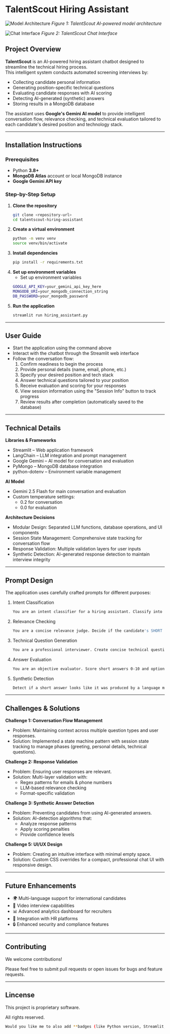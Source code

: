 # TalentScout Hiring Assistant

![Model Architecture](model_architecture.png)
*Figure 1: TalentScout AI-powered model architecture*

![Chat Interface](chat_interface.png)
*Figure 2: TalentScout Chat Interface*

## Project Overview
**TalentScout** is an AI-powered hiring assistant chatbot designed to streamline the technical hiring process.  
This intelligent system conducts automated screening interviews by:

- Collecting candidate personal information  
- Generating position-specific technical questions  
- Evaluating candidate responses with AI scoring  
- Detecting AI-generated (synthetic) answers  
- Storing results in a MongoDB database  

The assistant uses **Google's Gemini AI model** to provide intelligent conversation flow, relevance checking, and technical evaluation tailored to each candidate's desired position and technology stack.

---

## Installation Instructions

### Prerequisites
- Python **3.8+**
- **MongoDB Atlas** account or local MongoDB instance
- **Google Gemini API key**

### Step-by-Step Setup

1. **Clone the repository**
   ```bash
   git clone <repository-url>
   cd talentscout-hiring-assistant

2. **Create a virtual environment**
   ```bash
   python -m venv venv
   source venv/bin/activate 

3. **Install dependencies**
   ```bash
   pip install -r requirements.txt

4. **Set up environment variables**
   - Set up environment variables
   ```bash
   GOOGLE_API_KEY=your_gemini_api_key_here
   MONGODB_URI=your_mongodb_connection_string
   DB_PASSWORD=your_mongodb_password

5. **Run the application**
   ```bash
   streamlit run hiring_assistant.py

---

## User Guide
- Start the application using the command above
- Interact with the chatbot through the Streamlit web interface
- Follow the conversation flow:
   1. Confirm readiness to begin the process
   2. Provide personal details (name, email, phone, etc.)
   3. Specify your desired position and tech stack
   4. Answer technical questions tailored to your position
   5. Receive evaluation and scoring for your responses
   6. View session information using the "Session Info" button to track progress
   7. Review results after completion (automatically saved to the database)

---

## Technical Details
**Libraries & Frameworks**
- Streamlit – Web application framework
- LangChain – LLM integration and prompt management
- Google Gemini – AI model for conversation and evaluation
- PyMongo – MongoDB database integration
- python-dotenv – Environment variable management

**AI Model**

- Gemini 2.5 Flash for main conversation and evaluation
- Custom temperature settings:
    - 0.2 for conversation
    - 0.0 for evaluation

**Architecture Decisions**
- Modular Design: Separated LLM functions, database operations, and UI components
- Session State Management: Comprehensive state tracking for conversation flow
- Response Validation: Multiple validation layers for user inputs
- Synthetic Detection: AI-generated response detection to maintain interview integrity

---

## Prompt Design
The application uses carefully crafted prompts for different purposes:

1. Intent Classification
   ```bash
   You are an intent classifier for a hiring assistant. Classify into Positive/Negative/Neutral. Return exactly: {"intent":"Positive"}

2. Relevance Checking
   ```bash
   You are a concise relevance judge. Decide if the candidate's SHORT answer is relevant to the question. Return JSON: {"relevant": true_or_false, "explanation":"one-sentence"}

3. Technical Question Generation
   ```bash
   You are a professional interviewer. Create concise technical questions tailored to the desired position and listed technologies. Return numbered list (one per line), keep each 6-12 words.

4. Answer Evaluation
   ```bash
   You are an objective evaluator. Score short answers 0-10 and optionally provide a short follow-up. Return JSON: {"score": integer, "justification":"one-sentence", "follow_up":"short question or empty"}

5. Synthetic Detection
   ```bash
   Detect if a short answer looks like it was produced by a language model. Return JSON: {"synthetic": true_or_false, "confidence": 0.0_to_1.0, "explanation":"one-sentence"}

---

## Challenges & Solutions
**Challenge 1: Conversation Flow Management**
- Problem: Maintaining context across multiple question types and user responses.
- Solution: Implemented a state machine pattern with session state tracking to manage phases (greeting, personal details, technical questions).

**Challenge 2: Response Validation**
- Problem: Ensuring user responses are relevant.
- Solution: Multi-layer validation with:
     - Regex patterns for emails & phone numbers
     - LLM-based relevance checking
     - Format-specific validation

**Challenge 3: Synthetic Answer Detection**
- Problem: Preventing candidates from using AI-generated answers.
- Solution: AI-detection algorithms that:
     - Analyze response patterns
     - Apply scoring penalties
     - Provide confidence levels

**Challenge 5: UI/UX Design**
- Problem: Creating an intuitive interface with minimal empty space.
- Solution: Custom CSS overrides for a compact, professional chat UI with responsive design.

---

## Future Enhancements

- 🌍 Multi-language support for international candidates
- 🎥 Video interview capabilities
- 📊 Advanced analytics dashboard for recruiters
- 🔗 Integration with HR platforms
- 🔒 Enhanced security and compliance features

---

## Contributing
We welcome contributions!

Please feel free to submit pull requests or open issues for bugs and feature requests.

---

## Lincense
This project is proprietary software.

All rights reserved.
```bash
Would you like me to also add **badges (like Python version, Streamlit, MongoDB, License)** at the top of the README for a more professional GitHub look?
